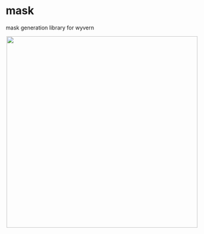 # mask
mask generation library for wyvern 


<div align="center">
<img width="500px" src="https://github.com/ly16302/mask/_static/lamp_3.png">
</div>
